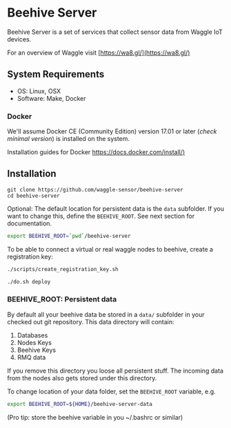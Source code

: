<!--
waggle_topic=/beehive/introduction
-->

# Beehive Server


Beehive Server is a set of services that collect sensor data from Waggle IoT devices.


For an overview of Waggle visit [https://wa8.gl/](https://wa8.gl/)



## System Requirements

- OS: Linux, OSX
- Software: Make, Docker

### Docker

We'll assume Docker CE (Community Edition) version 17.01 or later (_check minimal version_) is installed on the system. 

Installation guides for Docker [https://docs.docker.com/install/)](https://docs.docker.com/install/)

## Installation

```
git clone https://github.com/waggle-sensor/beehive-server
cd beehive-server
```

Optional: The default location for persistent data is the `data` subfolder. If you want to change this, define the `BEEHIVE_ROOT`. See next section for documentation.
```bash
export BEEHIVE_ROOT=`pwd`/beehive-server
```

To be able to connect a virtual or real waggle nodes to beehive, create a registration key:
```bash
./scripts/create_registration_key.sh 
```

```bash
./do.sh deploy
```



### BEEHIVE_ROOT: Persistent data

By default all your beehive data be stored in a `data/` subfolder in your checked out git repository. This data directory will contain:

1. Databases 
2. Nodes Keys 
3. Beehive Keys 
4. RMQ data

If you remove this directory you loose all persistent stuff. The incoming data from the nodes also gets stored under this directory.

To change location of your data folder, set the `BEEHIVE_ROOT` variable, e.g.

```bash
export BEEHIVE_ROOT=${HOME}/beehive-server-data
```

(Pro tip: store the beehive variable in you ~/.bashrc or similar)

